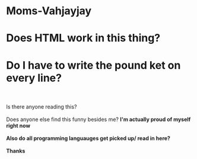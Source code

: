 # Moms-Vahjayjay
# <t> Does HTML work in this thing?
# <h> Do I have to write the pound ket on every line?
<br> <br> Is there anyone reading this?
<br><br> Does anyone else find this funny besides me?
<h><b> I'm actually proud of myself right now 
<br><br> Also do all programming languauges get picked up/ read in here?
<br><br> Thanks 
